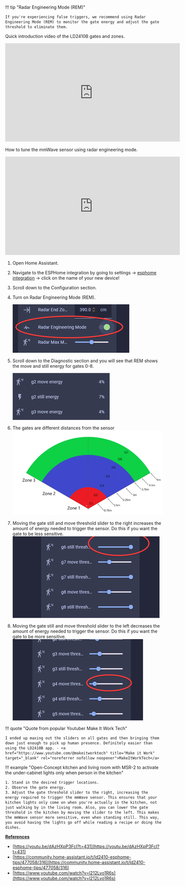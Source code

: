 !!! tip "Radar Engineering Mode (REM)"

    If you're experiencing false triggers, we recommend using Radar Engineering Mode (REM) to monitor the gate energy and adjust the gate threshold to eliminate them.

Quick introduction video of the LD2410B gates and zones.

<div class="cms-embed">
  <iframe 
    width="560" 
    height="315" 
    src="https://www.youtube.com/embed/w_Gq62Edsnc?si=IxNE-pt-3u2FHMzT" 
    title="YouTube video player" 
    frameborder="0" 
    allow="accelerometer; autoplay; clipboard-write; encrypted-media; gyroscope; picture-in-picture; web-share" 
    referrerpolicy="strict-origin-when-cross-origin" 
    allowfullscreen>
  </iframe>
</div>


How to tune the mmWave sensor using radar engineering mode.

<div class="cms-embed">
  <iframe 
    width="560" 
    height="315" 
    src="https://www.youtube.com/embed/6VrTfaFyMPk?si=KI9gcbJB0EgAT3uW" 
    title="YouTube video player" 
    frameborder="0" 
    allow="accelerometer; autoplay; clipboard-write; encrypted-media; gyroscope; picture-in-picture; web-share" 
    referrerpolicy="strict-origin-when-cross-origin" 
    allowfullscreen>
  </iframe>
</div>

1. Open Home Assistant.
2. Navigate to the ESPHome integration by going to settings -&gt; <a href="http://homeassistant.local:8123/config/integrations/integration/esphome" target="_blank" rel="noopener">esphome integration</a> -&gt; click on the name of your new device!
3. Scroll down to the Configuration section.
4. Turn on Radar Engineering Mode (REM).

   ![](assets/mmwave-tuning-pic-1.png)

5. Scroll down to the Diagnostic section and you will see that REM shows the move and still energy for gates 0-8.

   ![](assets/mmwave-tuning-pic-2-1.png)

6. The gates are different distances from the sensor<br>![Radar Gates Colored](assets/radar-gates-colored.png "Radar Gates Colored")
7. Moving the gate still and move threshold slider to the right increases the amount of energy needed to trigger the sensor. Do this if you want the gate to be less sensitive.<br>![](assets/mmwave-tuning-pic-3.png)
8. Moving the gate still and move threshold slider to the left decreases the amount of energy needed to trigger the sensor. Do this if you want the gate to be more sensitive.<br>![](assets/mmwave-tuning-pic-4.png)

!!! quote "Quote from popular Youtuber Make It Work Tech"

    I ended up maxing out the sliders on all gates and then bringing them down just enough to pick up human presence. Definitely easier than using the LD2410B app. - <a href="https://www.youtube.com/@makeitworktech" title="Make it Work" target="_blank" rel="noreferrer nofollow noopener">MakeItWorkTech</a>

!!! example "Open-Concept kitchen and living room with MSR-2 to activate the under-cabinet lights only when person in the kitchen"

    1. Stand in the desired trigger locations.
    2. Observe the gate energy.
    3. Adjust the gate threshold slider to the right, increasing the energy required to trigger the mmWave sensor. This ensures that your kitchen lights only come on when you're actually in the kitchen, not just walking by in the living room. Also, you can lower the gate threshold in the kitchen by moving the slider to the left. This makes the mmWave sensor more sensitive, even when standing still. This way, you avoid having the lights go off while reading a recipe or doing the dishes.

**<u>References</u>**

* [https://youtu.be/dAzHXpP3FcI?t=431](https://youtu.be/dAzHXpP3FcI?t=431)
* [https://community.home-assistant.io/t/ld2410-esphome-tips/477058/316](https://community.home-assistant.io/t/ld2410-esphome-tips/477058/316)
* [https://www.youtube.com/watch?v=l212Lvo1R6s](https://www.youtube.com/watch?v=l212Lvo1R6s)